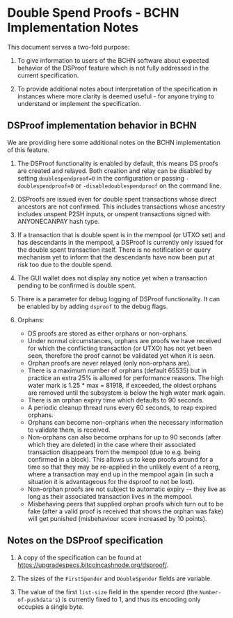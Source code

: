 Double Spend Proofs - BCHN Implementation Notes
===============================================

This document serves a two-fold purpose:

1. To give information to users of the BCHN software about expected behavior
   of the DSProof feature which is not fully addressed in the current
   specification.

2. To provide additional notes about interpretation of the
   specification in instances where more clarity is deemed useful -
   for anyone trying to understand or implement the specification.

DSProof implementation behavior in BCHN
---------------------------------------

We are providing here
some additional notes on the BCHN implementation of this feature.

1. The DSProof functionality is enabled by default, this means
   DS proofs are created and relayed. Both creation and relay  can
   be disabled by setting `doublespendproof=0` in the configuration
   or passing `-doublespendproof=0` or `-disabledoublespendproof`
   on the command line.

2. DSProofs are issued even for double spent transactions whose
   direct ancestors are not confirmed.
   This includes transactions whose ancestry includes unspent
   P2SH inputs, or unspent transactions signed with ANYONECANPAY
   hash type.

3. If a transaction that is double spent is in the mempool (or UTXO set)
   and has descendants in the mempool, a DSProof is currently only
   issued for the double spent transaction itself.
   There is no notification or query mechanism yet to inform that the
   descendants have now been put at risk too due to the double spend.

4. The GUI wallet does not display any notice yet when a transaction
   pending to be confirmed is double spent.

5. There is a parameter for debug logging of DSProof functionality.
   It can be enabled by by adding `dsproof` to the debug flags.

6. Orphans:
   - DS proofs are stored as either orphans or non-orphans.
   - Under normal circumstances, orphans are proofs we have received for
     which the conflicting transaction (or UTXO) has not yet been seen,
     therefore the proof cannot be validated yet when it is seen.
   - Orphan proofs are never relayed (only non-orphans are).
   - There is a maximum number of orphans (default 65535) but in
     practice an extra 25% is allowed for performance reasons.
     The high water mark is 1.25 * max = 81918, if exceeded, the oldest
     orphans are removed until the subsystem is below the high water
     mark again.
   - There is an orphan expiry time which defaults to 90 seconds.
   - A periodic cleanup thread runs every 60 seconds, to reap expired
     orphans.
   - Orphans can become non-orphans when the necessary information to
     validate them, is received.
   - Non-orphans can also become orphans for up to 90 seconds (after which
     they are deleted) in the case where their associated transaction
     disappears from the mempool (due to e.g. being confirmed in a block).
     This allows us to keep proofs around for a time so that they may be
     re-applied in the unlikely event of a reorg, where a transaction may
     end up in the mempool again (in such a situation it is advantageous
     for the dsproof to not be lost).
   - Non-orphan proofs are not subject to automatic expiry -- they live
     as long as their associated transaction lives in the mempool.
   - Misbehaving peers that supplied orphan proofs which turn out to be fake
     (after a valid proof is received that shows the orphan was fake)
     will get punished (misbehaviour score increased by 10 points).

Notes on the DSProof specification
----------------------------------

1. A copy of the specification can be found at
   <https://upgradespecs.bitcoincashnode.org/dsproof/>.

2. The sizes of the `FirstSpender` and `DoubleSpender` fields are variable.

3. The value of the  first `list-size` field in the spender record
   (the `Number-of-pushdata's`) is currently fixed to 1, and thus its
   encoding only occupies a single byte.
